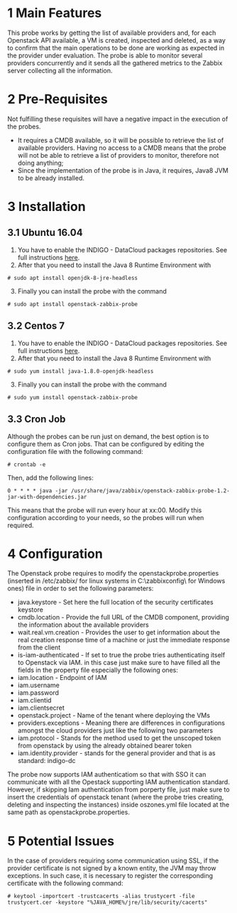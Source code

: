 # 1 Main Features

This probe works by getting the list of available providers and, for each Openstack API available, a VM is created, inspected and deleted, as a way to confirm that the main operations to be done are working as expected in the provider under evaluation. The probe is able to monitor several providers concurrently and it sends all the gathered metrics to the Zabbix server collecting all the information.

# 2 Pre-Requisites

Not fulfilling these requisites will have a negative impact in the execution of the probes.

 * It requires a CMDB available, so it will be possible to retrieve the list of available providers. Having no access to a CMDB means that the probe will not be able to retrieve a list of providers to monitor, therefore not doing anything;
 * Since the implementation of the probe is in Java, it requires, Java8 JVM to be already installed.

# 3 Installation

## 3.1 Ubuntu 16.04
  1. You have to enable the INDIGO - DataCloud packages repositories. See full instructions
  [here](https://indigo-dc.gitbooks.io/indigo-datacloud-releases/content/generic_installation_and_configuration_guide_2.html#id4).
  2. After that you need to install the Java 8 Runtime Environment with
  ```
  # sudo apt install openjdk-8-jre-headless
  ```
  3. Finally you can install the probe with the command
  ```
  # sudo apt install openstack-zabbix-probe
  ```

## 3.2 Centos 7
  1. You have to enable the INDIGO - DataCloud packages repositories. See full instructions
  [here](https://indigo-dc.gitbooks.io/indigo-datacloud-releases/content/generic_installation_and_configuration_guide_2.html#id4).
  2. After that you need to install the Java 8 Runtime Environment with
  ```
  # sudo yum install java-1.8.0-openjdk-headless
  ```
  3. Finally you can install the probe with the command
  ```
  # sudo yum install openstack-zabbix-probe
  ```

## 3.3 Cron Job
Although the probes can be run just on demand, the best option is to configure them as Cron jobs. That can be configured by editing the configuration file with the following command:
```
# crontab -e
```

Then, add the following lines:
```
0 * * * * java -jar /usr/share/java/zabbix/openstack-zabbix-probe-1.2-jar-with-dependencies.jar
```

This means that the probe will run every hour at xx:00. Modify this configuration according to your needs, so the probes will run when required.

# 4 Configuration

The Openstack probe requires to modify the openstackprobe.properties (inserted in /etc/zabbix/ for linux systems in C:\zabbixconfig\ for Windows ones) file in order to set the following parameters:
* java.keystore - Set here the full location of the security certificates keystore
* cmdb.location - Provide the full URL of the CMDB component, providing the information about the available providers
* wait.real.vm.creation - Provides the user to get information about the real creation response time of a machine or just the immediate response from the client
* is-iam-authenticated - If set to true the probe tries authenticating itself to Openstack via IAM. in this case just make sure to have filled all the fields in the property file especially the following ones:
* iam.location - Endpoint of IAM
* iam.username
* iam.password
* iam.clientid
* iam.clientsecret
* openstack.project - Name of the tenant where deploying the VMs
* providers.exceptions - Meaning there are differences in configurations amongst the cloud providers just like the following two parameters
* iam.protocol - Stands for the method used to get the unscoped token from openstack by using the already obtained bearer token
* iam.identity.provider - stands for the general provider and that is as standard: indigo-dc

The probe now supports IAM authenticatiom so that with SSO it can communicate with all the Opestack supporting IAM authentication standard.
However, if skipping Iam authentication from porperty file, just make sure to insert the credentials of openstack tenant (where the probe tries creating, deleting and inspecting the instances) inside oszones.yml file located at the same path as openstackprobe.properties.

# 5 Potential Issues

In the case of providers requiring some communication using SSL, if the provider certificate is not signed by a known entity, the JVM may throw exceptions. In such case, it is necessary to register the corresponding certificate with the following command:
```
# keytool -importcert -trustcacerts -alias trustycert -file trustycert.cer -keystore "%JAVA_HOME%/jre/lib/security/cacerts"
```

